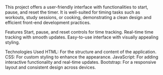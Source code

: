 This project offers a user-friendly interface with functionalities to start, pause, and reset the timer. It is well-suited for timing tasks such as workouts, study sessions, or cooking, demonstrating a clean design and efficient front-end development practices.

Features
Start, pause, and reset controls for time tracking.
Real-time time tracking with smooth updates.
Easy-to-use interface with visually appealing styling.

Technologies Used
HTML: For the structure and content of the application.
CSS: For custom styling to enhance the appearance.
JavaScript: For adding interactive functionality and real-time updates.
Bootstrap: For a responsive layout and consistent design across devices.
